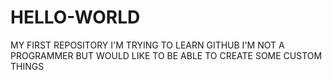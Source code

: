 # HELLO-WORLD
MY FIRST REPOSITORY
I'M TRYING TO LEARN GITHUB
I'M NOT A PROGRAMMER BUT WOULD LIKE TO BE ABLE TO CREATE SOME CUSTOM THINGS
